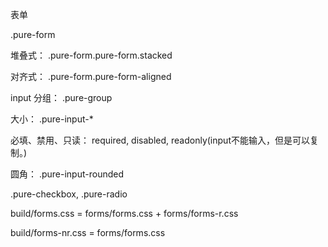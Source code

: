 表单

.pure-form

堆叠式： .pure-form.pure-form.stacked

对齐式： .pure-form.pure-form-aligned

input 分组： .pure-group

大小： .pure-input-*

必填、禁用、只读： required, disabled, readonly(input不能输入，但是可以复制。)

圆角： .pure-input-rounded

.pure-checkbox, .pure-radio

build/forms.css = forms/forms.css + forms/forms-r.css

build/forms-nr.css = forms/forms.css
